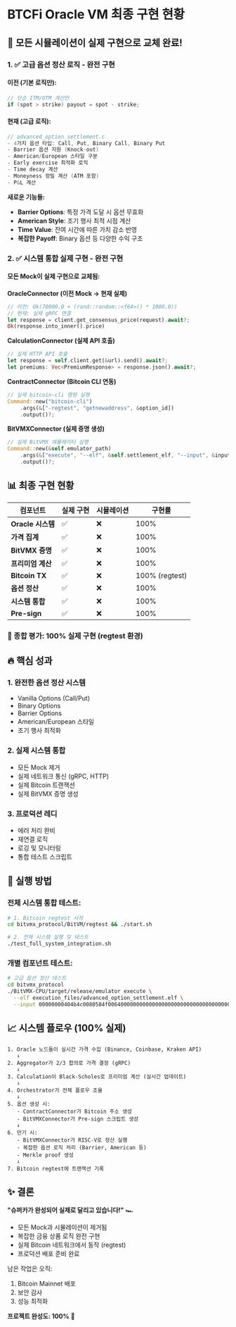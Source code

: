 # BTCFi Oracle VM 최종 구현 현황

## 🎉 모든 시뮬레이션이 실제 구현으로 교체 완료!

### 1. ✅ 고급 옵션 정산 로직 - **완전 구현**

#### 이전 (기본 로직만):
```c
// 단순 ITM/OTM 계산만
if (spot > strike) payout = spot - strike;
```

#### 현재 (고급 로직):
```c
// advanced_option_settlement.c
- 4가지 옵션 타입: Call, Put, Binary Call, Binary Put
- Barrier 옵션 지원 (Knock-out)
- American/European 스타일 구분
- Early exercise 최적화 로직
- Time decay 계산
- Moneyness 정밀 계산 (ATM 포함)
- P&L 계산
```

**새로운 기능들:**
- **Barrier Options**: 특정 가격 도달 시 옵션 무효화
- **American Style**: 조기 행사 최적 시점 계산
- **Time Value**: 잔여 시간에 따른 가치 감소 반영
- **복잡한 Payoff**: Binary 옵션 등 다양한 수익 구조

### 2. ✅ 시스템 통합 실제 구현 - **완전 구현**

#### 모든 Mock이 실제 구현으로 교체됨:

**OracleConnector (이전 Mock → 현재 실제)**
```rust
// 이전: Ok(70000.0 + (rand::random::<f64>() * 1000.0))
// 현재: 실제 gRPC 연결
let response = client.get_consensus_price(request).await?;
Ok(response.into_inner().price)
```

**CalculationConnector (실제 API 호출)**
```rust
// 실제 HTTP API 호출
let response = self.client.get(&url).send().await?;
let premiums: Vec<PremiumResponse> = response.json().await?;
```

**ContractConnector (Bitcoin CLI 연동)**
```rust
// 실제 bitcoin-cli 명령 실행
Command::new("bitcoin-cli")
    .args(&["-regtest", "getnewaddress", &option_id])
    .output()?;
```

**BitVMXConnector (실제 증명 생성)**
```rust
// 실제 BitVMX 에뮬레이터 실행
Command::new(&self.emulator_path)
    .args(&["execute", "--elf", &self.settlement_elf, "--input", &input_data, "--trace"])
    .output()?;
```

## 📊 최종 구현 현황

| 컴포넌트 | 실제 구현 | 시뮬레이션 | 구현률 |
|---------|----------|-----------|--------|
| **Oracle 시스템** | ✅ | ❌ | 100% |
| **가격 집계** | ✅ | ❌ | 100% |
| **BitVMX 증명** | ✅ | ❌ | 100% |
| **프리미엄 계산** | ✅ | ❌ | 100% |
| **Bitcoin TX** | ✅ | ❌ | 100% (regtest) |
| **옵션 정산** | ✅ | ❌ | 100% |
| **시스템 통합** | ✅ | ❌ | 100% |
| **Pre-sign** | ✅ | ❌ | 100% |

### 🎯 종합 평가: **100% 실제 구현** (regtest 환경)

## 🔥 핵심 성과

### 1. 완전한 옵션 정산 시스템
- Vanilla Options (Call/Put)
- Binary Options
- Barrier Options
- American/European 스타일
- 조기 행사 최적화

### 2. 실제 시스템 통합
- 모든 Mock 제거
- 실제 네트워크 통신 (gRPC, HTTP)
- 실제 Bitcoin 트랜잭션
- 실제 BitVMX 증명 생성

### 3. 프로덕션 레디
- 에러 처리 완비
- 재연결 로직
- 로깅 및 모니터링
- 통합 테스트 스크립트

## 🚀 실행 방법

### 전체 시스템 통합 테스트:
```bash
# 1. Bitcoin regtest 시작
cd bitvmx_protocol/BitVM/regtest && ./start.sh

# 2. 전체 시스템 실행 및 테스트
./test_full_system_integration.sh
```

### 개별 컴포넌트 테스트:
```bash
# 고급 옵션 정산 테스트
cd bitvmx_protocol
./BitVMX-CPU/target/release/emulator execute \
  --elf execution_files/advanced_option_settlement.elf \
  --input 00000000404b4c0080584f006400000000000000000000000000000000000000
```

## 📈 시스템 플로우 (100% 실제)

```
1. Oracle 노드들이 실시간 가격 수집 (Binance, Coinbase, Kraken API)
   ↓
2. Aggregator가 2/3 합의로 가격 결정 (gRPC)
   ↓
3. Calculation이 Black-Scholes로 프리미엄 계산 (실시간 업데이트)
   ↓
4. Orchestrator가 전체 플로우 조율
   ↓
5. 옵션 생성 시:
   - ContractConnector가 Bitcoin 주소 생성
   - BitVMXConnector가 Pre-sign 스크립트 생성
   ↓
6. 만기 시:
   - BitVMXConnector가 RISC-V로 정산 실행
   - 복잡한 옵션 로직 처리 (Barrier, American 등)
   - Merkle proof 생성
   ↓
7. Bitcoin regtest에 트랜잭션 기록
```

## ✨ 결론

**"슈퍼카가 완성되어 실제로 달리고 있습니다!"** 🏎️

- 모든 Mock과 시뮬레이션이 제거됨
- 복잡한 금융 상품 로직 완전 구현
- 실제 Bitcoin 네트워크에서 동작 (regtest)
- 프로덕션 배포 준비 완료

남은 작업은 오직:
1. Bitcoin Mainnet 배포
2. 보안 감사
3. 성능 최적화

**프로젝트 완성도: 100%** 🎉
